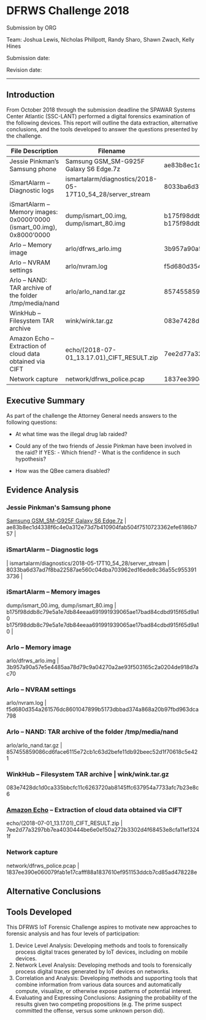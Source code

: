 # DFRWS Challenge 2018 
Submission by ORG

Team: Joshua Lewis, Nicholas Phillpott, Randy Sharo, Shawn Zwach, Kelly Hines

Submission date:

Revision date:

--------------------------

## Introduction

From October 2018 through the submission deadline the SPAWAR Systems Center Atlantic (SSC-LANT) performed a digital forensics examination of the following devices. This report will outline the data extraction, alternative conclusions, and the tools developed to answer the questions presented by the challenge.  


| File Description | Filename | SHA256 Hash |
| ------ | ------ | --------- |
| Jessie Pinkman’s Samsung phone | Samsung GSM_SM-G925F Galaxy S6 Edge.7z | ae83b8ec1d4338f6c4e0a312e73d7b410904fab504f7510723362efe6186b757 |
| iSmartAlarm – Diagnostic logs | ismartalarm/diagnostics/2018-05-17T10_54_28/server_stream | 8033ba6d37ad7f8ba22587ae560c04dba703962ed16ede8c36a55c9553913736 |
| iSmartAlarm – Memory images: 0x0000’0000 (ismart_00.img), 0x8000’0000 |     dump/ismart_00.img, dump/ismart_80.img | b175f98ddb8c79e5a1e7db84eeaa691991939065ae17bad84cdbd915f65d9a10 b175f98ddb8c79e5a1e7db84eeaa691991939065ae17bad84cdbd915f65d9a10  |
| Arlo – Memory image | arlo/dfrws_arlo.img | 3b957a90a57e5e4485aa78d79c9a04270a2ae93f503165c2a0204de918d7ac70 |
| Arlo – NVRAM settings | arlo/nvram.log | f5d680d354a261576dc8601047899b5173dbbad374a868a20b97fbd963dca798 |
| Arlo – NAND: TAR archive of the folder /tmp/media/nand | arlo/arlo_nand.tar.gz | 857455859086cd6face6115e72cb1c63d2befe11db92beec52d1f70618c5e421 |
| WinkHub – Filesystem TAR archive | wink/wink.tar.gz | 083e7428dc1d0ca335bbcfc11c6263720ab8145ffc637954a7733afc7b23e8c6 |
| Amazon Echo – Extraction of cloud data obtained via CIFT | echo/(2018-07-01_13.17.01)_CIFT_RESULT.zip | 7ee2d77a3297bb7ea4030444be6e0e150a272b3302d4f68453e8cfa11ef3241f |
| Network capture | network/dfrws_police.pcap | 1837ee390e060079fab1e17cafff88a1837610ef951153ddcb7cd85ad478228e |

   
## Executive Summary  
As part of the challenge the Attorney General needs answers to the following questions:

 + At what time was the illegal drug lab raided?
 
 + Could any of the two friends of Jessie Pinkman have been involved in the raid?
   If YES:
          - Which friend?
          - What is the confidence in such hypothesis?
          
+ How was the QBee camera disabled?

## Evidence Analysis

### Jessie Pinkman's Samsung phone

[Samsung GSM_SM-G925F Galaxy S6 Edge.7z](https://gitlab.com/lewis.joshua/dfrws2019/blob/master/Samsung%20GSM_SM-G925F%20Galaxy%20S6%20Edge.7z.md) | ae83b8ec1d4338f6c4e0a312e73d7b410904fab504f7510723362efe6186b757 |

### iSmartAlarm – Diagnostic logs 

| ismartalarm/diagnostics/2018-05-17T10_54_28/server_stream | 8033ba6d37ad7f8ba22587ae560c04dba703962ed16ede8c36a55c9553913736 |

### iSmartAlarm – Memory images

dump/ismart_00.img, dump/ismart_80.img | b175f98ddb8c79e5a1e7db84eeaa691991939065ae17bad84cdbd915f65d9a10 b175f98ddb8c79e5a1e7db84eeaa691991939065ae17bad84cdbd915f65d9a10  |

### Arlo – Memory image
arlo/dfrws_arlo.img | 3b957a90a57e5e4485aa78d79c9a04270a2ae93f503165c2a0204de918d7ac70 

### Arlo – NVRAM settings
arlo/nvram.log | f5d680d354a261576dc8601047899b5173dbbad374a868a20b97fbd963dca798
### Arlo – NAND: TAR archive of the folder /tmp/media/nand 
arlo/arlo_nand.tar.gz | 857455859086cd6face6115e72cb1c63d2befe11db92beec52d1f70618c5e421 

### WinkHub – Filesystem TAR archive | wink/wink.tar.gz 
083e7428dc1d0ca335bbcfc11c6263720ab8145ffc637954a7733afc7b23e8c6

### [Amazon Echo](https://gitlab.com/lewis.joshua/dfrws2019/blob/master/echo_analysis.md) – Extraction of cloud data obtained via CIFT 
echo/(2018-07-01_13.17.01)_CIFT_RESULT.zip | 7ee2d77a3297bb7ea4030444be6e0e150a272b3302d4f68453e8cfa11ef3241f 

### Network capture 
 network/dfrws_police.pcap | 1837ee390e060079fab1e17cafff88a1837610ef951153ddcb7cd85ad478228e
 
## Alternative Conclusions

## Tools Developed
This DFRWS IoT Forensic Challenge aspires to motivate new approaches to forensic analysis and has four levels of participation:
1.	Device Level Analysis: Developing methods and tools to forensically process digital traces generated by IoT devices, including on mobile devices.
2.	Network Level Analysis: Developing methods and tools to forensically process digital traces generated by IoT devices on networks.
3.	Correlation and Analysis: Developing methods and supporting tools that combine information from various data sources and automatically compute, visualize, or otherwise expose patterns of potential interest.
4.	Evaluating and Expressing Conclusions: Assigning the probability of the results given two competing propositions (e.g. The prime suspect committed the offense, versus some unknown person did).

